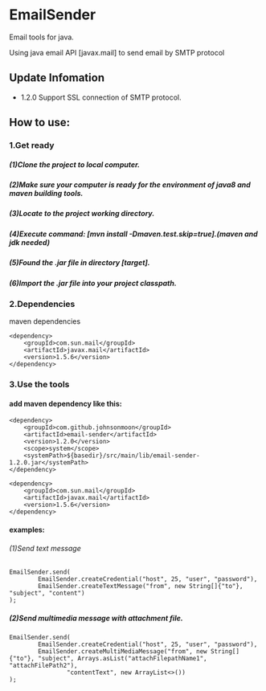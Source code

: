 # EmailSender
Email tools for java.

Using java email API [javax.mail] to send email by SMTP protocol

## Update Infomation
- 1.2.0
Support SSL connection of SMTP protocol.

## How to use:

### 1.Get ready

##### (1)Clone the project to local computer.

##### (2)Make sure your computer is ready for the environment of java8 and maven building tools.

##### (3)Locate to the project working directory.

##### (4)Execute command: **[mvn install -Dmaven.test.skip=true]**.(maven and jdk needed)

##### (5)Found the .jar file in directory [target].

##### (6)Import the .jar file into your project classpath.

### 2.Dependencies
maven dependencies
```
<dependency>
	<groupId>com.sun.mail</groupId>
	<artifactId>javax.mail</artifactId>
	<version>1.5.6</version>
</dependency>
```

### 3.Use the tools

#### add maven dependency like this:

```
<dependency>
	<groupId>com.github.johnsonmoon</groupId>
	<artifactId>email-sender</artifactId>
	<version>1.2.0</version>
	<scope>system</scope>
	<systemPath>${basedir}/src/main/lib/email-sender-1.2.0.jar</systemPath>
</dependency>

<dependency>
	<groupId>com.sun.mail</groupId>
	<artifactId>javax.mail</artifactId>
	<version>1.5.6</version>
</dependency>
```

#### examples:

###### (1)Send text message

```
EmailSender.send(
        EmailSender.createCredential("host", 25, "user", "password"),
        EmailSender.createTextMessage("from", new String[]{"to"}, "subject", "content")
);
```


##### (2)Send multimedia message with attachment file.

```
EmailSender.send(
        EmailSender.createCredential("host", 25, "user", "password"),
        EmailSender.createMultiMediaMessage("from", new String[]{"to"}, "subject", Arrays.asList("attachFilepathName1", "attachFilePath2"),
                "contentText", new ArrayList<>())
);
```

